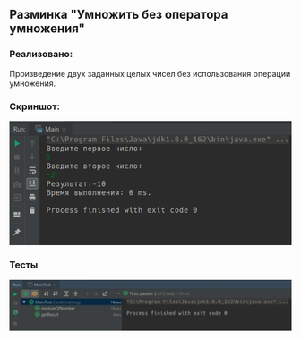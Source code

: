 ## Разминка "Умножить без оператора умножения"
### Реализовано: <br>
Произведение двух заданных целых чисел без использования операции умножения.<br>
### Скриншот:<br>
![Screenshot](https://github.com/Trushenkov/Training/blob/master/src/ru/tds/training/screen.PNG)
### Тесты
![Tests](https://github.com/Trushenkov/Training/blob/master/src/ru/tds/training/tests.PNG)
